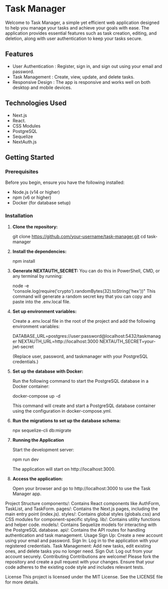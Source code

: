 # Task Manager

Welcome to Task Manager, a simple yet efficient web application designed to help you manage your tasks and achieve your goals with ease. The application provides essential features such as task creation, editing, and deletion, along with user authentication to keep your tasks secure.

## Features

- User Authentication : Register, sign in, and sign out using your email and password.
- Task Management : Create, view, update, and delete tasks.
- Responsive Design : The app is responsive and works well on both desktop and mobile devices.

## Technologies Used

- Next.js
- React.
- CSS Modules
- PostgreSQL
- Sequelize
- NextAuth.js

## Getting Started

### Prerequisites

Before you begin, ensure you have the following installed:

- Node.js (v14 or higher)
- npm (v6 or higher)
- Docker (for database setup)


### Installation

1. **Clone the repository:**

    git clone https://github.com/your-username/task-manager.git
    cd task-manager

2. **Install the dependencies:**

    npm install


3.  **Generate NEXTAUTH_SECRET:**
    You can do this in PowerShell, CMD, or any terminal by running:

    node -e "console.log(require('crypto').randomBytes(32).toString('hex'))"
    This command will generate a random secret key that you can copy and paste into the .env.local file.


4. **Set up environment variables:**

    Create a .env.local file in the root of the project and add the following environment variables:

    DATABASE_URL=postgres://user:password@localhost:5432/taskmanager
    NEXTAUTH_URL=http://localhost:3000
    NEXTAUTH_SECRET=your-jwt-secret

    (Replace user, password, and taskmanager with your PostgreSQL credentials.)


4. **Set up the database with Docker:**

    Run the following command to start the PostgreSQL database in a Docker container:

    docker-compose up -d

    This command will create and start a PostgreSQL database container using the configuration in docker-compose.yml.

5. **Run the migrations to set up the database schema:**

    npx sequelize-cli db:migrate

6. **Running the Application**
    
    Start the development server:

    npm run dev

    The application will start on http://localhost:3000.

7. **Access the application:**

    Open your browser and go to http://localhost:3000 to use the Task Manager app.

Project Structure
components/: Contains React components like AuthForm, TaskList, and TaskForm.
pages/: Contains the Next.js pages, including the main entry point (index.js).
styles/: Contains global styles (globals.css) and CSS modules for component-specific styling.
lib/: Contains utility functions and helper code.
models/: Contains Sequelize models for interacting with the PostgreSQL database.
api/: Contains the API routes for handling authentication and task management.
Usage
Sign Up: Create a new account using your email and password.
Sign In: Log in to the application with your registered credentials.
Task Management: Add new tasks, edit existing ones, and delete tasks you no longer need.
Sign Out: Log out from your account securely.
Contributing
Contributions are welcome! Please fork the repository and create a pull request with your changes. Ensure that your code adheres to the existing code style and includes relevant tests.

License
This project is licensed under the MIT License. See the LICENSE file for more details.

